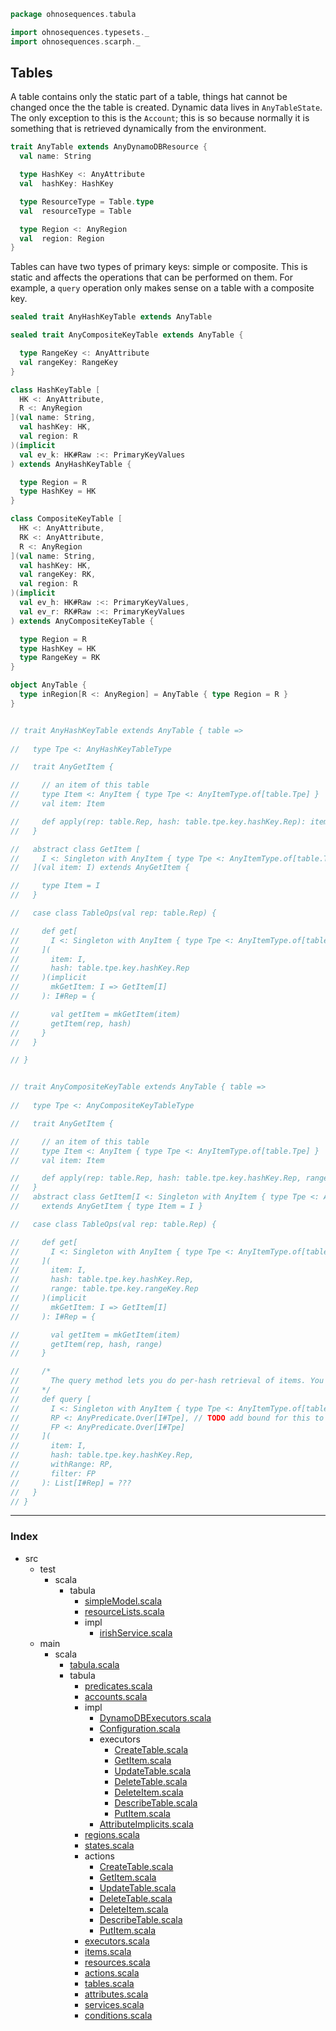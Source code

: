 
```scala
package ohnosequences.tabula

import ohnosequences.typesets._
import ohnosequences.scarph._
```


## Tables

A table contains only the static part of a table, things hat cannot be changed once the the table is created. Dynamic data lives in `AnyTableState`. The only exception to this is the `Account`; this is so because normally it is something that is retrieved dynamically from the environment.


```scala
trait AnyTable extends AnyDynamoDBResource {
  val name: String

  type HashKey <: AnyAttribute
  val  hashKey: HashKey

  type ResourceType = Table.type
  val  resourceType = Table

  type Region <: AnyRegion
  val  region: Region
}
```


Tables can have two types of primary keys: simple or composite. This is static and affects the operations that can be performed on them. For example, a `query` operation only makes sense on a table with a composite key.


```scala
sealed trait AnyHashKeyTable extends AnyTable 

sealed trait AnyCompositeKeyTable extends AnyTable { 

  type RangeKey <: AnyAttribute
  val rangeKey: RangeKey
}

class HashKeyTable [
  HK <: AnyAttribute,
  R <: AnyRegion
](val name: String,
  val hashKey: HK,
  val region: R
)(implicit
  val ev_k: HK#Raw :<: PrimaryKeyValues
) extends AnyHashKeyTable {

  type Region = R
  type HashKey = HK
}

class CompositeKeyTable [
  HK <: AnyAttribute,
  RK <: AnyAttribute,
  R <: AnyRegion
](val name: String,
  val hashKey: HK,
  val rangeKey: RK,
  val region: R
)(implicit
  val ev_h: HK#Raw :<: PrimaryKeyValues,
  val ev_r: RK#Raw :<: PrimaryKeyValues
) extends AnyCompositeKeyTable {

  type Region = R
  type HashKey = HK
  type RangeKey = RK
}

object AnyTable {
  type inRegion[R <: AnyRegion] = AnyTable { type Region = R }
}


// trait AnyHashKeyTable extends AnyTable { table =>
  
//   type Tpe <: AnyHashKeyTableType

//   trait AnyGetItem {

//     // an item of this table
//     type Item <: AnyItem { type Tpe <: AnyItemType.of[table.Tpe] }
//     val item: Item

//     def apply(rep: table.Rep, hash: table.tpe.key.hashKey.Rep): item.Rep
//   }

//   abstract class GetItem [
//     I <: Singleton with AnyItem { type Tpe <: AnyItemType.of[table.Tpe] }
//   ](val item: I) extends AnyGetItem { 

//     type Item = I
//   }

//   case class TableOps(val rep: table.Rep) {

//     def get[
//       I <: Singleton with AnyItem { type Tpe <: AnyItemType.of[table.Tpe] }
//     ](
//       item: I,
//       hash: table.tpe.key.hashKey.Rep
//     )(implicit
//       mkGetItem: I => GetItem[I]
//     ): I#Rep = {

//       val getItem = mkGetItem(item)
//       getItem(rep, hash)
//     }
//   }

// }


// trait AnyCompositeKeyTable extends AnyTable { table =>
  
//   type Tpe <: AnyCompositeKeyTableType

//   trait AnyGetItem {

//     // an item of this table
//     type Item <: AnyItem { type Tpe <: AnyItemType.of[table.Tpe] }
//     val item: Item

//     def apply(rep: table.Rep, hash: table.tpe.key.hashKey.Rep, range: table.tpe.key.rangeKey.Rep): item.Rep
//   }
//   abstract class GetItem[I <: Singleton with AnyItem { type Tpe <: AnyItemType.of[table.Tpe] }](val item: I) 
//     extends AnyGetItem { type Item = I }

//   case class TableOps(val rep: table.Rep) {

//     def get[
//       I <: Singleton with AnyItem { type Tpe <: AnyItemType.of[table.Tpe] }
//     ](
//       item: I,
//       hash: table.tpe.key.hashKey.Rep,
//       range: table.tpe.key.rangeKey.Rep
//     )(implicit
//       mkGetItem: I => GetItem[I]
//     ): I#Rep = {

//       val getItem = mkGetItem(item)
//       getItem(rep, hash, range)
//     }

//     /*
//       The query method lets you do per-hash retrieval of items. You fix a value of the hash key and then pass on a predicate over the range key (which could be empty). 
//     */
//     def query [
//       I <: Singleton with AnyItem { type Tpe <: AnyItemType.of[table.Tpe] },
//       RP <: AnyPredicate.Over[I#Tpe], // TODO add bound for this to be only on the range key
//       FP <: AnyPredicate.Over[I#Tpe]
//     ](
//       item: I,
//       hash: table.tpe.key.hashKey.Rep,
//       withRange: RP,
//       filter: FP
//     ): List[I#Rep] = ???
//   }
// }

```


------

### Index

+ src
  + test
    + scala
      + tabula
        + [simpleModel.scala][test/scala/tabula/simpleModel.scala]
        + [resourceLists.scala][test/scala/tabula/resourceLists.scala]
        + impl
          + [irishService.scala][test/scala/tabula/impl/irishService.scala]
  + main
    + scala
      + [tabula.scala][main/scala/tabula.scala]
      + tabula
        + [predicates.scala][main/scala/tabula/predicates.scala]
        + [accounts.scala][main/scala/tabula/accounts.scala]
        + impl
          + [DynamoDBExecutors.scala][main/scala/tabula/impl/DynamoDBExecutors.scala]
          + [Configuration.scala][main/scala/tabula/impl/Configuration.scala]
          + executors
            + [CreateTable.scala][main/scala/tabula/impl/executors/CreateTable.scala]
            + [GetItem.scala][main/scala/tabula/impl/executors/GetItem.scala]
            + [UpdateTable.scala][main/scala/tabula/impl/executors/UpdateTable.scala]
            + [DeleteTable.scala][main/scala/tabula/impl/executors/DeleteTable.scala]
            + [DeleteItem.scala][main/scala/tabula/impl/executors/DeleteItem.scala]
            + [DescribeTable.scala][main/scala/tabula/impl/executors/DescribeTable.scala]
            + [PutItem.scala][main/scala/tabula/impl/executors/PutItem.scala]
          + [AttributeImplicits.scala][main/scala/tabula/impl/AttributeImplicits.scala]
        + [regions.scala][main/scala/tabula/regions.scala]
        + [states.scala][main/scala/tabula/states.scala]
        + actions
          + [CreateTable.scala][main/scala/tabula/actions/CreateTable.scala]
          + [GetItem.scala][main/scala/tabula/actions/GetItem.scala]
          + [UpdateTable.scala][main/scala/tabula/actions/UpdateTable.scala]
          + [DeleteTable.scala][main/scala/tabula/actions/DeleteTable.scala]
          + [DeleteItem.scala][main/scala/tabula/actions/DeleteItem.scala]
          + [DescribeTable.scala][main/scala/tabula/actions/DescribeTable.scala]
          + [PutItem.scala][main/scala/tabula/actions/PutItem.scala]
        + [executors.scala][main/scala/tabula/executors.scala]
        + [items.scala][main/scala/tabula/items.scala]
        + [resources.scala][main/scala/tabula/resources.scala]
        + [actions.scala][main/scala/tabula/actions.scala]
        + [tables.scala][main/scala/tabula/tables.scala]
        + [attributes.scala][main/scala/tabula/attributes.scala]
        + [services.scala][main/scala/tabula/services.scala]
        + [conditions.scala][main/scala/tabula/conditions.scala]

[test/scala/tabula/simpleModel.scala]: ../../../test/scala/tabula/simpleModel.scala.md
[test/scala/tabula/resourceLists.scala]: ../../../test/scala/tabula/resourceLists.scala.md
[test/scala/tabula/impl/irishService.scala]: ../../../test/scala/tabula/impl/irishService.scala.md
[main/scala/tabula.scala]: ../tabula.scala.md
[main/scala/tabula/predicates.scala]: predicates.scala.md
[main/scala/tabula/accounts.scala]: accounts.scala.md
[main/scala/tabula/impl/DynamoDBExecutors.scala]: impl/DynamoDBExecutors.scala.md
[main/scala/tabula/impl/Configuration.scala]: impl/Configuration.scala.md
[main/scala/tabula/impl/executors/CreateTable.scala]: impl/executors/CreateTable.scala.md
[main/scala/tabula/impl/executors/GetItem.scala]: impl/executors/GetItem.scala.md
[main/scala/tabula/impl/executors/UpdateTable.scala]: impl/executors/UpdateTable.scala.md
[main/scala/tabula/impl/executors/DeleteTable.scala]: impl/executors/DeleteTable.scala.md
[main/scala/tabula/impl/executors/DeleteItem.scala]: impl/executors/DeleteItem.scala.md
[main/scala/tabula/impl/executors/DescribeTable.scala]: impl/executors/DescribeTable.scala.md
[main/scala/tabula/impl/executors/PutItem.scala]: impl/executors/PutItem.scala.md
[main/scala/tabula/impl/AttributeImplicits.scala]: impl/AttributeImplicits.scala.md
[main/scala/tabula/regions.scala]: regions.scala.md
[main/scala/tabula/states.scala]: states.scala.md
[main/scala/tabula/actions/CreateTable.scala]: actions/CreateTable.scala.md
[main/scala/tabula/actions/GetItem.scala]: actions/GetItem.scala.md
[main/scala/tabula/actions/UpdateTable.scala]: actions/UpdateTable.scala.md
[main/scala/tabula/actions/DeleteTable.scala]: actions/DeleteTable.scala.md
[main/scala/tabula/actions/DeleteItem.scala]: actions/DeleteItem.scala.md
[main/scala/tabula/actions/DescribeTable.scala]: actions/DescribeTable.scala.md
[main/scala/tabula/actions/PutItem.scala]: actions/PutItem.scala.md
[main/scala/tabula/executors.scala]: executors.scala.md
[main/scala/tabula/items.scala]: items.scala.md
[main/scala/tabula/resources.scala]: resources.scala.md
[main/scala/tabula/actions.scala]: actions.scala.md
[main/scala/tabula/tables.scala]: tables.scala.md
[main/scala/tabula/attributes.scala]: attributes.scala.md
[main/scala/tabula/services.scala]: services.scala.md
[main/scala/tabula/conditions.scala]: conditions.scala.md
